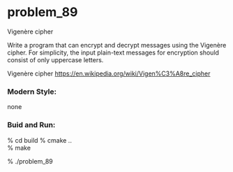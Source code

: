 problem_89
===============

Vigenère cipher  

Write a program that can encrypt and decrypt messages using the Vigenère cipher. For simplicity, the input plain-text messages for encryption should consist of only uppercase letters.

Vigenère cipher
https://en.wikipedia.org/wiki/Vigen%C3%A8re_cipher


### Modern Style:  
none


### Buid and Run: 
% cd build
% cmake ..  
% make

% ./problem_89

